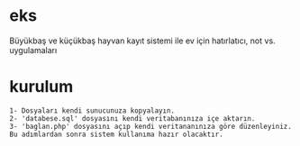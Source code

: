 # eks
 Büyükbaş ve küçükbaş hayvan kayıt sistemi ile ev için hatırlatıcı, not vs. uygulamaları
# kurulum
    1- Dosyaları kendi sunucunuza kopyalayın.
    2- 'databese.sql' dosyasını kendi veritabanınıza içe aktarın.
    3- 'baglan.php' dosyasını açıp kendi veritananınıza göre düzenleyiniz.
    Bu adımlardan sonra sistem kullanıma hazır olacaktır.